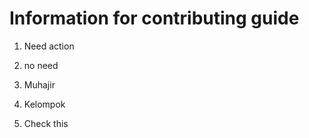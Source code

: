 # Information for contributing guide


1. Need action

2. no need

3. Muhajir

4. Kelompok

5. Check this
